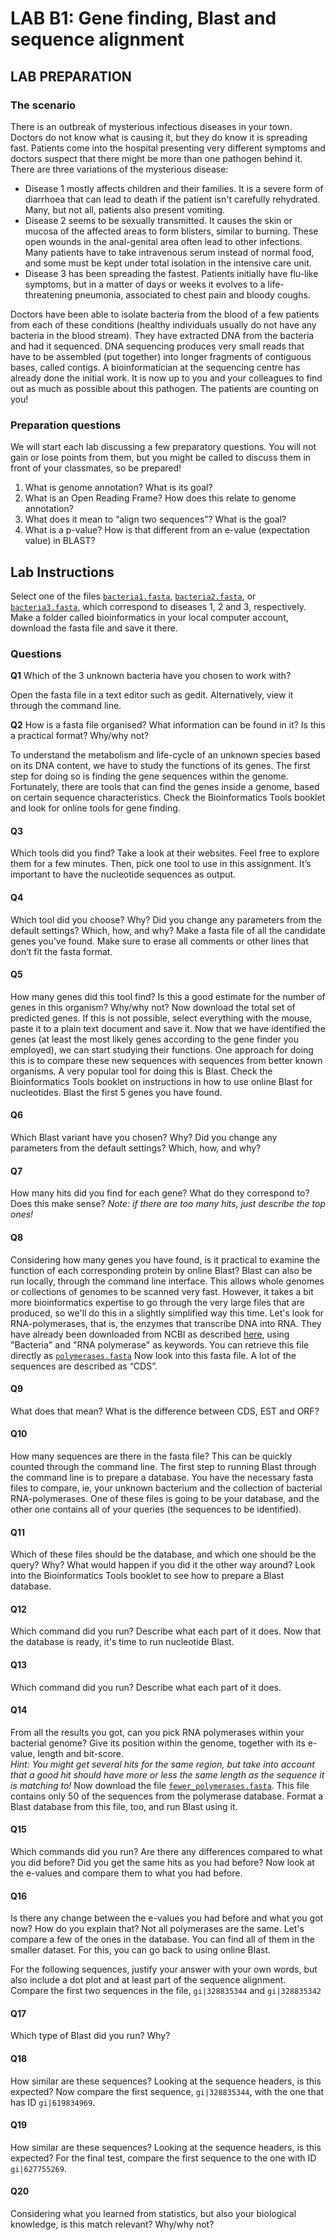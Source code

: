 # LAB B1: Gene finding, Blast and sequence alignment

## LAB PREPARATION

### The scenario

There is an outbreak of mysterious infectious diseases in your town. Doctors do not know
what is causing it, but they do know it is spreading fast. Patients come into the hospital
presenting very different symptoms and doctors suspect that there might be more than one
pathogen behind it. There are three variations of the mysterious disease:

* Disease 1 mostly affects children and their families. It is a severe form of diarrhoea that can
lead to death if the patient isn't carefully rehydrated. Many, but not all, patients also present
vomiting.
* Disease 2 seems to be sexually transmitted. It causes the skin or mucosa of the affected
areas to form blisters, similar to burning. These open wounds in the anal-genital area often
lead to other infections. Many patients have to take intravenous serum instead of normal food,
and some must be kept under total isolation in the intensive care unit.
* Disease 3 has been spreading the fastest. Patients initially have flu-like symptoms, but in a
matter of days or weeks it evolves to a life-threatening pneumonia, associated to chest pain
and bloody coughs.  

Doctors have been able to isolate bacteria from the blood of a few patients from each of these
conditions (healthy individuals usually do not have any bacteria in the blood stream). They
have extracted DNA from the bacteria and had it sequenced. DNA sequencing produces very
small reads that have to be assembled (put together) into longer fragments of contiguous
bases, called contigs. A bioinformatician at the sequencing centre has already done the initial
work. It is now up to you and your colleagues to find out as much as possible about this
pathogen. The patients are counting on you!

### Preparation questions

We will start each lab discussing a few preparatory questions. You will not gain or lose points
from them, but you might be called to discuss them in front of your classmates, so be
prepared!

1. What is genome annotation? What is its goal?
1. What is an Open Reading Frame? How does this relate to genome annotation?
1. What does it mean to “align two sequences”? What is the goal?
1. What is a p-value? How is that different from an e-value (expectation value) in BLAST?

## Lab Instructions

Select one of the files [`bacteria1.fasta`](bacteria1.fasta), [`bacteria2.fasta`](bacteria2.fasta), or [`bacteria3.fasta`](bacteria3.fasta), which
correspond to diseases 1, 2 and 3, respectively. Make a folder called bioinformatics in your
local computer account, download the fasta file and save it there.  

### Questions

**Q1** Which of the 3 unknown bacteria have you chosen to work with?

Open the fasta file in a text editor such as gedit. Alternatively, view it through the command
line.

**Q2** How is a fasta file organised? What information can be found in it? Is this a practical format? Why/why not?

To understand the metabolism and life-cycle of an unknown species based on its DNA
content, we have to study the functions of its genes. The first step for doing so is finding the
gene sequences within the genome. Fortunately, there are tools that can find the genes inside
a genome, based on certain sequence characteristics. Check the Bioinformatics Tools booklet
and look for online tools for gene finding.

#### Q3

Which tools did you find?
Take a look at their websites. Feel free to explore them for a few minutes. Then, pick one tool
to use in this assignment. It’s important to have the nucleotide sequences as output.

#### Q4

Which tool did you choose? Why? Did you change any parameters from the default
settings? Which, how, and why?
Make a fasta file of all the candidate genes you’ve found. Make sure to erase all comments or
other lines that don’t fit the fasta format.

#### Q5

How many genes did this tool find? Is this a good estimate for the number of genes in
this organism? Why/why not?
Now download the total set of predicted genes. If this is not possible, select everything with
the mouse, paste it to a plain text document and save it.
Now that we have identified the genes (at least the most likely genes according to the gene
finder you employed), we can start studying their functions. One approach for doing this is to
compare these new sequences with sequences from better known organisms. A very popular
tool for doing this is Blast. Check the Bioinformatics Tools booklet on instructions in how to
use online Blast for nucleotides. Blast the first 5 genes you have found.

#### Q6

Which Blast variant have you chosen? Why? Did you change any parameters from the
default settings? Which, how, and why?

#### Q7

How many hits did you find for each gene? What do they correspond to? Does this
make sense?
_Note: if there are too many hits, just describe the top ones!_

#### Q8

Considering how many genes you have found, is it practical to examine the function of
each corresponding protein by online Blast?
Blast can also be run locally, through the command line interface. This allows whole genomes
or collections of genomes to be scanned very fast. However, it takes a bit more bioinformatics
expertise to go through the very large files that are produced, so we'll do this in a slightly
simplified way this time. Let's look for RNA-polymerases, that is, the enzymes that transcribe
DNA into RNA. They have already been downloaded from NCBI as described [here](https://www.youtube.com/watch?v=OC74-DpkWjE), using "Bacteria" and "RNA polymerase"
as keywords. You can retrieve this file directly as [`polymerases.fasta`](polymerases.fasta)
Now look into this fasta file. A lot of the sequences are described as “CDS”.

#### Q9

What does that mean? What is the difference between CDS, EST and ORF?

#### Q10

How many sequences are there in the fasta file? This can be quickly counted through
the command line.
The first step to running Blast through the command line is to prepare a database. You have
the necessary fasta files to compare, ie, your unknown bacterium and the collection of
bacterial RNA-polymerases. One of these files is going to be your database, and the other
one contains all of your queries (the sequences to be identified).

#### Q11

Which of these files should be the database, and which one should be the query?
Why? What would happen if you did it the other way around?
Look into the Bioinformatics Tools booklet to see how to prepare a Blast database.

#### Q12

Which command did you run? Describe what each part of it does.
Now that the database is ready, it's time to run nucleotide Blast.

#### Q13

Which command did you run? Describe what each part of it does.

#### Q14

From all the results you got, can you pick RNA polymerases within your bacterial
genome? Give its position within the genome, together with its e-value, length and bit-score.  
_Hint: You might get several hits for the same region, but take into account that a good hit
should have more or less the same length as the sequence it is matching to!_
Now download the file [`fewer_polymerases.fasta`](fewer_polymerases.fasta). This file contains only 50 of the
sequences from the polymerase database. Format a Blast database from this file, too, and
run Blast using it.  

#### Q15

Which commands did you run? Are there any differences compared to what you did
before? Did you get the same hits as you had before?
Now look at the e-values and compare them to what you had before.

#### Q16

Is there any change between the e-values you had before and what you got now? How
do you explain that?
Not all polymerases are the same. Let's compare a few of the ones in the database. You can
find all of them in the smaller dataset. For this, you can go back to using online Blast. 

For the following sequences, justify your answer with your own words, but also include a dot plot and
at least part of the sequence alignment.
Compare the first two sequences in the file, `gi|328835344` and `gi|328835342`

#### Q17

Which type of Blast did you run? Why?

#### Q18

How similar are these sequences? Looking at the sequence headers, is this expected?
Now compare the first sequence, `gi|328835344`, with the one that has ID `gi|619834969`.

#### Q19

How similar are these sequences? Looking at the sequence headers, is this expected?
For the final test, compare the first sequence to the one with ID `gi|627755269`.

#### Q20

Considering what you learned from statistics, but also your biological
knowledge, is this match relevant? Why/why not?
